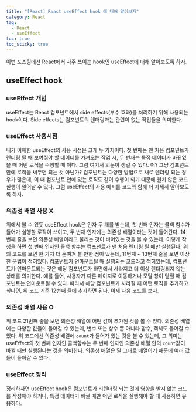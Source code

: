 ```yaml
---
title: "[React] React useEffect hook 에 대해 알아보자"
category: React
tag:
  - React
  - useEffect
toc: true
toc_sticky: true
---
```


이번 포스팅에선 React에서 자주 쓰이는 hook인 useEffect에 대해 알아보도록 하자.

## useEffect hook

### useEffect 개념

useEffect는 React 컴포넌트에서 side effects(부수 효과)를 처리하기 위해 사용되는 hook이다. Side effects는 컴포넌트의 렌더링과는 관련이 없는 작업들을 의미한다.

### useEffect 사용시점

내가 이해한 useEffect의 사용 시점은 크게 두 가지이다. 첫 번째는 맨 처음 컴포넌트가 렌더링 될 때 보여줘야 할 데이터를 가져오는 작업 시, 두 번재는 특정 데이터가 바뀌었을 때 어떤 로직을 수행할 때 이다. 그럼 여기서 의문이 생길 수 있다. 어? 그냥 컴포넌트 안에 로직을 써두면 되는 것 아닌가? 컴포넌트는 다양한 방법으로 새로 렌더링 되는 경우가 많은데, 이 때 컴포넌트 안에 있는 로직도 같이 수행이 되기 때문에 원치 않은 코드 실행이 일어날 수 있다. 그럼 useEffect의 사용 예시를 코드와 함께 더 자세히 알아보도록 하자.

### 의존성 배열 사용 X

<script src="https://gist.github.com/parkm2ngyu00/68f93ce8d4ce30aca57064438eb5d08e.js"></script>

위에서 볼 수 있듯 useEffect hook은 인자 두 개를 받는데, 첫 번째 인자는 콜백 함수가 들어가 실행할 로직이 쓰이고, 두 번재 인자에는 의존성 배열이라는 것이 들어간다. 14번째 줄을 보면 의존성 배열이라고 불리는 것이 비어있는 것을 볼 수 있는데, 이렇게 작성을 하면 첫 번째 인자인 콜백 함수는 컴포넌트가 맨 처음 렌더링 될 때만 실행된다. 위의 코드를 보면 한 가지 더 눈여겨 볼 만한 점이 있는데, 11번째 ~ 13번째 줄을 보면 이상한 문법이 적혀있다. 컴포넌트가 언마운트될 때 실행되는 코드라고 적혀있는데, 컴포넌트가 언마운트되는 것은 해당 컴포넌트가 화면에서 사라지고 더 이상 렌더링되지 않는 상태를 의미한다. 예를 들어, 사용자가 다른 페이지로 이동하거나 모달 창이 닫힐 때 컴포넌트는 언마운트될 수 있다. 따라서 해당 컴포넌트가 사라질 때 어떤 로직을 추가하고 싶다면, 위 코드 기준 12번째 줄에 추가하면 된다. 이제 다음 코드를 보자.

### 의존성 배열 사용 O

<script src="https://gist.github.com/parkm2ngyu00/f6ad9f0b49d14cff63f6bb81ea2b90b3.js"></script>

위 코드 21번째 줄을 보면 의존성 배열에 어떤 값이 추가된 것을 볼 수 있다. 의존성 배열에는 다양한 값들이 들어갈 수 있는데, 변수 또는 상수 뿐 아니라 함수, 객체도 들어갈 수 있다. 위 코드에선 의존성 배열에 `count`가 들어가 있는 것을 볼 수 있는데, 그 의미는 useEffect의 첫 번째 인자인 콜백함수는 두 번째 인자인 의존성 배열 안의 `count`값이 바뀔 때만 실행된다는 것을 의미한다. 의존성 배열은 말 그대로 배열이기 때문에 여러 값들이 들어갈 수 있다.

### useEffect 정리

정리하자면 useEffect hook은 컴포넌트가 리렌더링 되는 것에 영향을 받지 않는 코드를 작성해야 하거나, 특정 데이터가 바뀔 때만 어떤 로직을 실행해야 할 때 사용하면 유용하다.
